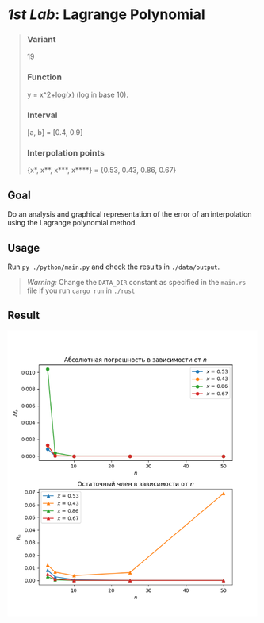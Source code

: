 # _1st Lab_: Lagrange Polynomial

> ### Variant
>
> 19
>
> ### Function
>
> y = x^2+log(x) (log in base 10).
>
> ### Interval
>
> [a, b] = [0.4, 0.9]
>
> ### Interpolation points
>
> {x\*, x**, x\***, x\*\*\*\*} = {0.53, 0.43, 0.86, 0.67}

## Goal

Do an analysis and graphical representation of the error of an interpolation using the Lagrange polynomial method.

## Usage

Run `py ./python/main.py` and check the results in `./data/output`.

> _Warning:_ Change the `DATA_DIR` constant as specified in the `main.rs` file if you run `cargo run` in `./rust`

## Result

![](data/output/general.png)
